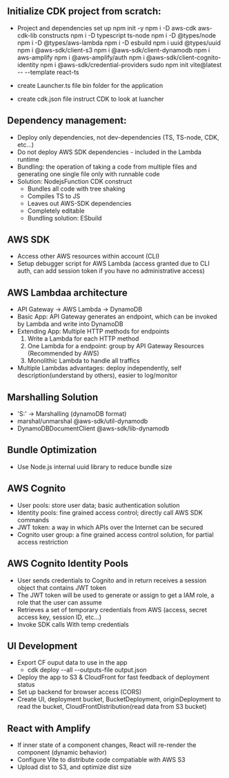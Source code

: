 ## Initialize CDK project from scratch:

-   Project and dependencies set up
    npm init -y
    npm i -D aws-cdk aws-cdk-lib constructs
    npm i -D typescript ts-node
    npm i -D @types/node
    npm i -D @types/aws-lambda
    npm i -D esbuild
    npm i uuid @types/uuid
    npm i @aws-sdk/client-s3
    npm i @aws-sdk/client-dynamodb
    npm i aws-amplify
    npm i @aws-amplify/auth
    npm i @aws-sdk/client-cognito-identity
    npm i @aws-sdk/credential-providers
    sudo npm init vite@latest -- --template react-ts

-   create Launcher.ts file
    bin folder for the application

-   create cdk.json file
    instruct CDK to look at luancher

## Dependency management:

-   Deploy only dependencies, not dev-dependencies (TS, TS-node, CDK, etc...)
-   Do not deploy AWS SDK dependencies - included in the Lambda runtime
-   Bundling: the operation of taking a code from multiple files and generating one single file only with runnable code
-   Solution: NodejsFunction CDK construct
    -   Bundles all code with tree shaking
    -   Compiles TS to JS
    -   Leaves out AWS-SDK dependencies
    -   Completely editable
    -   Bundling solution: ESbuild

## AWS SDK

-   Access other AWS resources within account (CLI)
-   Setup debugger script for AWS Lambda (access granted due to CLI auth, can add session token if you have no administrative access)

## AWS Lambdaa architecture

-   API Gateway -> AWS Lambda -> DynamoDB
-   Basic App: API Gateway generates an endpoint, which can be invoked by Lambda and write into DynamoDB
-   Extending App: Multiple HTTP methods for endpoints
    1. Write a Lambda for each HTTP method
    2. One Lambda for a endpoint: group by API Gateway Resources (Recommended by AWS)
    3. Monolithic Lambda to handle all traffics
-   Multiple Lambdas advantages: deploy independently, self description(understand by others), easier to log/monitor

## Marshalling Solution

-   'S:' -> Marshalling (dynamoDB format)
-   marshal/unmarshal @aws-sdk/util-dynamodb
-   DynamoDBDocumentClient @aws-sdk/lib-dynamodb

## Bundle Optimization

-   Use Node.js internal uuid library to reduce bundle size

## AWS Cognito

-   User pools: store user data; basic authentication solution
-   Identity pools: fine grained access control; directly call AWS SDK commands
-   JWT token: a way in which APIs over the Internet can be secured
-   Cognito user group: a fine grained access control solution, for partial access restriction

## AWS Cognito Identity Pools

-   User sends credentials to Cognito and in return receives a session object that contains JWT token
-   The JWT token will be used to generate or assign to get a IAM role, a role that the user can assume
-   Retrieves a set of temporary credentials from AWS (access, secret access key, session ID, etc...)
-   Invoke SDK calls With temp credentials

## UI Development

-   Export CF ouput data to use in the app
    -   cdk deploy --all --outputs-file output.json
-   Deploy the app to S3 & CloudFront for fast feedback of deployment status
-   Set up backend for browser access (CORS)
-   Create UI, deployment bucket, BucketDeployment, originDeployment to read the bucket, CloudFrontDistribution(read data from S3 bucket)

## React with Amplify

-   If inner state of a component changes, React will re-render the component (dynamic behavior)
-   Configure Vite to distribute code compatiable with AWS S3
-   Upload dist to S3, and optimize dist size
